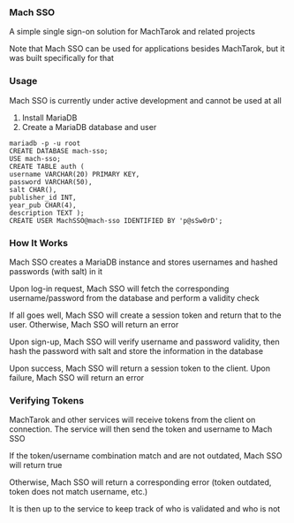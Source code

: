 ### Mach SSO

A simple single sign-on solution for MachTarok and related projects

Note that Mach SSO can be used for applications besides MachTarok, but it was built specifically for that

### Usage

Mach SSO is currently under active development and cannot be used at all

1. Install MariaDB
2. Create a MariaDB database and user
```
mariadb -p -u root
CREATE DATABASE mach-sso;
USE mach-sso;
CREATE TABLE auth (
username VARCHAR(20) PRIMARY KEY, 
password VARCHAR(50),
salt CHAR(),
publisher_id INT,
year_pub CHAR(4),
description TEXT );
CREATE USER MachSSO@mach-sso IDENTIFIED BY 'p@sSw0rD';
```

### How It Works

Mach SSO creates a MariaDB instance and stores usernames and hashed passwords (with salt) in it

Upon log-in request, Mach SSO will fetch the corresponding username/password from the database and perform a validity check

If all goes well, Mach SSO will create a session token and return that to the user. Otherwise, Mach SSO will return an error

Upon sign-up, Mach SSO will verify username and password validity, then hash the password with salt and store the information in the database

Upon success, Mach SSO will return a session token to the client. Upon failure, Mach SSO will return an error

### Verifying Tokens

MachTarok and other services will receive tokens from the client on connection. The service will then send the token and username to Mach SSO

If the token/username combination match and are not outdated, Mach SSO will return true

Otherwise, Mach SSO will return a corresponding error (token outdated, token does not match username, etc.)

It is then up to the service to keep track of who is validated and who is not